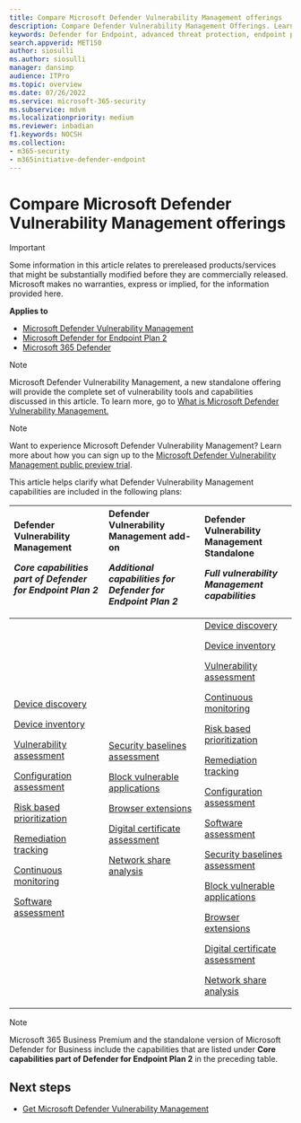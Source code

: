 ```yaml
---
title: Compare Microsoft Defender Vulnerability Management offerings
description: Compare Defender Vulnerability Management Offerings. Learn about the differences between the plans and select the plan that suits your organization's needs.
keywords: Defender for Endpoint, advanced threat protection, endpoint protection
search.appverid: MET150  
author: siosulli
ms.author: siosulli
manager: dansimp 
audience: ITPro
ms.topic: overview
ms.date: 07/26/2022
ms.service: microsoft-365-security
ms.subservice: mdvm
ms.localizationpriority: medium
ms.reviewer: inbadian
f1.keywords: NOCSH  
ms.collection: 
- m365-security
- m365initiative-defender-endpoint
---
```


# Compare Microsoft Defender Vulnerability Management offerings

> [!IMPORTANT]
> Some information in this article relates to prereleased products/services that might be substantially modified before they are commercially released. Microsoft makes no warranties, express or implied, for the information provided here.

**Applies to**

- [Microsoft Defender Vulnerability Management](index.yml)
- [Microsoft Defender for Endpoint Plan 2](https://go.microsoft.com/fwlink/p/?linkid=2154037)
- [Microsoft 365 Defender](https://go.microsoft.com/fwlink/?linkid=2118804)

> [!NOTE]
> Microsoft Defender Vulnerability Management, a new standalone offering will provide the complete set of vulnerability tools and capabilities discussed in this article. To learn more, go to [What is Microsoft Defender Vulnerability Management.](defender-vulnerability-management.md)

> [!NOTE]
> Want to experience Microsoft Defender Vulnerability Management? Learn more about how you can sign up to the [Microsoft Defender Vulnerability Management public preview trial](../defender-vulnerability-management/get-defender-vulnerability-management.md).

This article helps clarify what Defender Vulnerability Management capabilities are included in the following plans:

| Defender Vulnerability Management <p> _Core capabilities part of Defender for Endpoint Plan 2_| Defender Vulnerability Management add-on <p> _Additional capabilities for Defender for Endpoint Plan 2_| Defender Vulnerability Management Standalone <p> _Full vulnerability Management capabilities_|
|:---|:---|:---|
 [Device discovery](../defender-endpoint/device-discovery.md) <p> [Device inventory](../defender-endpoint/machines-view-overview.md) <p> [Vulnerability assessment](tvm-weaknesses.md) <p> [Configuration assessment](tvm-microsoft-secure-score-devices.md) <p> [Risk based prioritization](tvm-security-recommendation.md) <p> [Remediation tracking](tvm-remediation.md) <p> [Continuous monitoring](../defender-endpoint/configure-vulnerability-email-notifications.md) <p> [Software assessment](tvm-software-inventory.md) <p> | [Security baselines assessment](tvm-security-baselines.md) <p> [Block vulnerable applications](tvm-block-vuln-apps.md) <p> [Browser extensions](tvm-browser-extensions.md) <p> [Digital certificate assessment](tvm-certificate-inventory.md) <p> [Network share analysis](tvm-network-share-assessment.md) | [Device discovery](../defender-endpoint/device-discovery.md) <p> [Device inventory](../defender-endpoint/machines-view-overview.md) <p> [Vulnerability assessment](tvm-weaknesses.md) <p> [Continuous monitoring](../defender-endpoint/configure-vulnerability-email-notifications.md) <p> [Risk based prioritization](tvm-security-recommendation.md) <p> [Remediation tracking](tvm-remediation.md) <p> [Configuration assessment](tvm-microsoft-secure-score-devices.md) <p> [Software assessment](tvm-software-inventory.md) <p> [Security baselines assessment](tvm-security-baselines.md) <p> [Block vulnerable applications](tvm-block-vuln-apps.md) <p> [Browser extensions](tvm-browser-extensions.md) <p> [Digital certificate assessment](tvm-certificate-inventory.md) <p> [Network share analysis](tvm-network-share-assessment.md)|

> [!NOTE]
> Microsoft 365 Business Premium and the standalone version of Microsoft Defender for Business include the capabilities that are listed under **Core capabilities part of Defender for Endpoint Plan 2** in the preceding table.

## Next steps

- [Get Microsoft Defender Vulnerability Management](get-defender-vulnerability-management.md)
